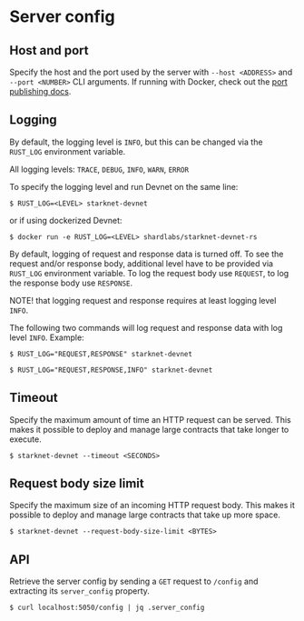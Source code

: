 # Server config

## Host and port

Specify the host and the port used by the server with `--host <ADDRESS>` and `--port <NUMBER>` CLI arguments. If running with Docker, check out the [port publishing docs](./running/docker.md#container-port-publishing).

## Logging

By default, the logging level is `INFO`, but this can be changed via the `RUST_LOG` environment variable.

All logging levels: `TRACE`, `DEBUG`, `INFO`, `WARN`, `ERROR`

To specify the logging level and run Devnet on the same line:

```
$ RUST_LOG=<LEVEL> starknet-devnet
```

or if using dockerized Devnet:

```
$ docker run -e RUST_LOG=<LEVEL> shardlabs/starknet-devnet-rs
```

By default, logging of request and response data is turned off.
To see the request and/or response body, additional level have to be provided via `RUST_LOG` environment variable.
To log the request body use `REQUEST`, to log the response body use `RESPONSE`.

NOTE! that logging request and response requires at least logging level `INFO`.

The following two commands will log request and response data with log level `INFO`.
Example:

```
$ RUST_LOG="REQUEST,RESPONSE" starknet-devnet
```

```
$ RUST_LOG="REQUEST,RESPONSE,INFO" starknet-devnet
```

## Timeout

Specify the maximum amount of time an HTTP request can be served. This makes it possible to deploy and manage large contracts that take longer to execute.

```
$ starknet-devnet --timeout <SECONDS>
```

## Request body size limit

Specify the maximum size of an incoming HTTP request body. This makes it possible to deploy and manage large contracts that take up more space.

```
$ starknet-devnet --request-body-size-limit <BYTES>
```

## API

Retrieve the server config by sending a `GET` request to `/config` and extracting its `server_config` property.

```
$ curl localhost:5050/config | jq .server_config
```